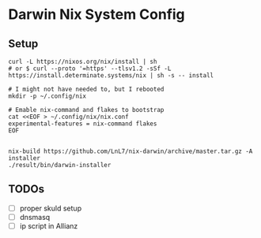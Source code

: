 # Darwin Nix System Config

## Setup

```
curl -L https://nixos.org/nix/install | sh
# or $ curl --proto '=https' --tlsv1.2 -sSf -L https://install.determinate.systems/nix | sh -s -- install

# I might not have needed to, but I rebooted
mkdir -p ~/.config/nix

# Emable nix-command and flakes to bootstrap 
cat <<EOF > ~/.config/nix/nix.conf
experimental-features = nix-command flakes
EOF


nix-build https://github.com/LnL7/nix-darwin/archive/master.tar.gz -A installer
./result/bin/darwin-installer
```

## TODOs

- [ ] proper skuld setup
- [ ] dnsmasq
- [ ] ip script in Allianz